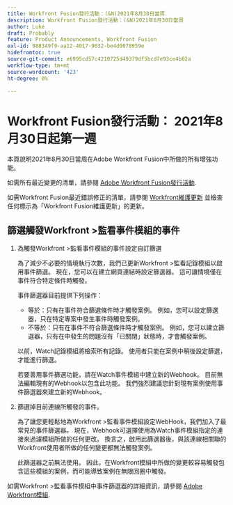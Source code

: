 ```yaml
---
title: Workfront Fusion發行活動：(&N)2021年8月30日當周
description: Workfront Fusion發行活動：(&N)2021年8月30日當周
author: Luke
draft: Probably
feature: Product Announcements, Workfront Fusion
exl-id: 988349f9-aa12-4017-9032-be4d0078959e
hidefromtoc: true
source-git-commit: e6995cd57c4210725d49379df5bcd7e93ce4b02a
workflow-type: tm+mt
source-wordcount: '423'
ht-degree: 0%

---
```


# Workfront Fusion發行活動： 2021年8月30日起第一週

本頁說明2021年8月30日當周在Adobe Workfront Fusion中所做的所有增強功能。

如需所有最近變更的清單，請參閱 [Adobe Workfront Fusion發行活動](../../../product-announcements/product-releases/fusion-release-activity/fusion-release-activity.md).

如需Workfront Fusion最近錯誤修正的清單，請參閱 [Workfront維護更新](https://experienceleague.adobe.com/docs/workfront-known-issues/releases/current-updates.html) 並檢查任何標示為「Workfront Fusion維護更新」的更新。

## 篩選觸發Workfront >監看事件模組的事件

1. 為觸發Workfront >監看事件模組的事件設定自訂篩選

   為了減少不必要的情境執行次數，我們已更新Workfront >監看記錄模組以啟用事件篩選。 現在，您可以在建立網頁連結時設定篩選器。 這可讓情境僅在事件符合特定條件時觸發。

   事件篩選器目前提供下列操作：

   * 等於：只有在事件符合篩選條件時才觸發案例。 例如，您可以設定篩選器，只在特定專案中發生事件時觸發案例。
   * 不等於：只有在事件不符合篩選條件時才觸發案例。 例如，您可以建立篩選器，只有在中發生的問題沒有「已關閉」狀態時，才會觸發案例。

   以前，Watch記錄模組將檢索所有記錄。 使用者只能在案例中稍後設定篩選，才能進行篩選。

   若要善用事件篩選功能，請在Watch事件模組中建立新的Webhook。 目前無法編輯現有的Webhook以包含此功能。 我們強烈建議您針對現有案例使用事件篩選器來建立新的Webhook。

1. 篩選掉目前連線所觸發的事件。

   為了讓您更輕鬆地為Workfront >監看事件模組設定WebHook，我們加入了最常見的事件篩選器。 現在，Webhook可選擇使用為Watch事件模組指定的連接來過濾模組所做的任何更改。 換言之，啟用此篩選器後，與該連線相關聯的Workfront使用者所做的任何變更都無法觸發案例。

   此篩選器之前無法使用。 因此，在Workfront模組中所做的變更較容易觸發包含這些模組的案例，而可能導致案例在無限回圈中觸發。

如需Workfront >監看事件模組中事件篩選器的詳細資訊，請參閱 [Adobe Workfront模組](../../../workfront-fusion/apps-and-their-modules/workfront-modules.md).

